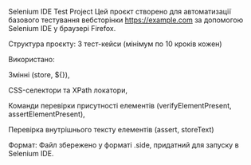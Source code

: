 Selenium IDE Test Project
Цей проєкт створено для автоматизації базового тестування вебсторінки https://example.com за допомогою Selenium IDE у браузері Firefox.

 Структура проєкту:
3 тест-кейси (мінімум по 10 кроків кожен)

Використано:

Змінні (store, ${}),

CSS-селектори та XPath локатори,

Команди перевірки присутності елементів (verifyElementPresent, assertElementPresent),

Перевірка внутрішнього тексту елементів (assert, storeText)

 Формат:
Файл збережено у форматі .side, придатний для запуску в Selenium IDE.
